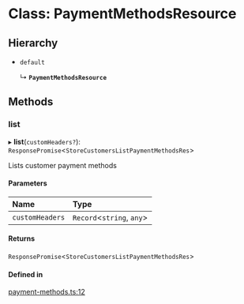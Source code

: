 # Class: PaymentMethodsResource

## Hierarchy

- `default`

  ↳ **`PaymentMethodsResource`**

## Methods

### list

▸ **list**(`customHeaders?`): `ResponsePromise`<`StoreCustomersListPaymentMethodsRes`\>

Lists customer payment methods

#### Parameters

| Name | Type |
| :------ | :------ |
| `customHeaders` | `Record`<`string`, `any`\> |

#### Returns

`ResponsePromise`<`StoreCustomersListPaymentMethodsRes`\>

#### Defined in

[payment-methods.ts:12](https://github.com/medusajs/medusa/blob/418ff2a33/packages/medusa-js/src/resources/payment-methods.ts#L12)
